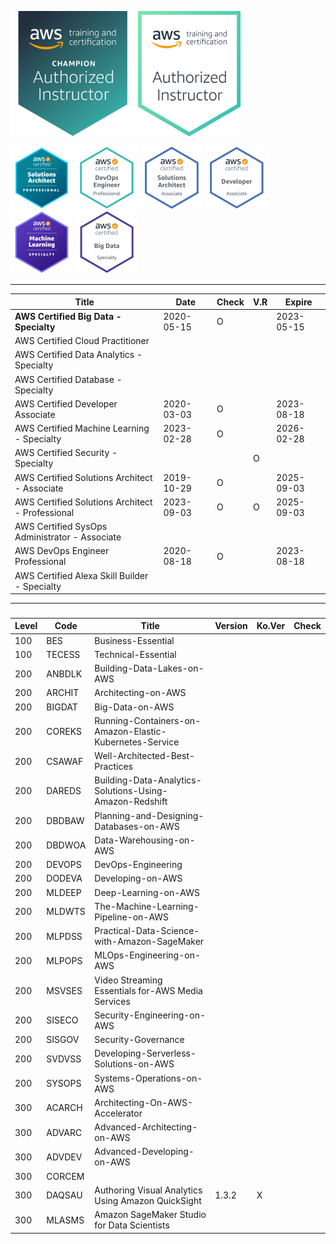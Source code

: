 ![AAI-champ](999-TEMP/Certifications/thumb-AAI-Champion.png)
![AAI](999-TEMP/Certifications/thumb-AAI.png)

![SAP](999-TEMP/Certifications/AWS-SolArchitect-Professional-100.png)
![DEVOPS](999-TEMP/Certifications/thumb-AWS-DevOpsEngineer-Professional.png)
![SA](999-TEMP/Certifications/thumb-AWS-SolArchitect-Associate.png)
![DEVA](999-TEMP/Certifications/thumb-AWS-Developer-Associate.png)
![ML](999-TEMP/Certifications/AWS-MachineLearning-Specialty-100.png)
![BIGDAT](999-TEMP/Certifications/thumb-AWS-BigData-Specialty.png)

---

| Title                                            | Date       | Check | V.R | Expire     |
| ------------------------------------------------ | ---------- | ----- | --- | ---------- |
| <b>AWS Certified Big Data - Specialty</b>        | 2020-05-15 | O     |     | 2023-05-15 |
| AWS Certified Cloud Practitioner                 |            |       |     |            |
| AWS Certified Data Analytics - Specialty         |            |       |     |            |
| AWS Certified Database - Specialty               |            |       |     |            |
| AWS Certified Developer Associate                | 2020-03-03 | O     |     | 2023-08-18 |
| AWS Certified Machine Learning - Specialty       | 2023-02-28 | O     |     | 2026-02-28 |
| AWS Certified Security - Specialty               |            |       | O   |            |
| AWS Certified Solutions Architect - Associate    | 2019-10-29 | O     |     | 2025-09-03 |
| AWS Certified Solutions Architect - Professional | 2023-09-03 | O     | O   | 2025-09-03 |
| AWS Certified SysOps Administrator - Associate   |            |       |     |            |
| AWS DevOps Engineer Professional                 | 2020-08-18 | O     |     | 2023-08-18 |
| AWS Certified Alexa Skill Builder - Specialty    |            |       |     |            |

---

###

| Level | Code   | Title                                                   | Version | Ko.Ver | Check |
| ----- | ------ | ------------------------------------------------------- | ------- | ------ | ----- |
| 100   | BES    | Business-Essential                                      |         |        |       |
| 100   | TECESS | Technical-Essential                                     |         |        |       |
| 200   | ANBDLK | Building-Data-Lakes-on-AWS                              |         |        |       |
| 200   | ARCHIT | Architecting-on-AWS                                     |         |        |       |
| 200   | BIGDAT | Big-Data-on-AWS                                         |         |        |       |
| 200   | COREKS | Running-Containers-on-Amazon-Elastic-Kubernetes-Service |         |        |       |
| 200   | CSAWAF | Well-Architected-Best-Practices                         |         |        |       |
| 200   | DAREDS | Building-Data-Analytics-Solutions-Using-Amazon-Redshift |         |        |       |
| 200   | DBDBAW | Planning-and-Designing-Databases-on-AWS                 |         |        |       |
| 200   | DBDWOA | Data-Warehousing-on-AWS                                 |         |        |       |
| 200   | DEVOPS | DevOps-Engineering                                      |         |        |       |
| 200   | DODEVA | Developing-on-AWS                                       |         |        |       |
| 200   | MLDEEP | Deep-Learning-on-AWS                                    |         |        |       |
| 200   | MLDWTS | The-Machine-Learning-Pipeline-on-AWS                    |         |        |       |
| 200   | MLPDSS | Practical-Data-Science-with-Amazon-SageMaker            |         |        |       |
| 200   | MLPOPS | MLOps-Engineering-on-AWS                                |         |        |       |
| 200   | MSVSES | Video Streaming Essentials for-AWS Media Services       |         |        |       |
| 200   | SISECO | Security-Engineering-on-AWS                             |         |        |       |
| 200   | SISGOV | Security-Governance                                     |         |        |       |
| 200   | SVDVSS | Developing-Serverless-Solutions-on-AWS                  |         |        |       |
| 200   | SYSOPS | Systems-Operations-on-AWS                               |         |        |       |
| 300   | ACARCH | Architecting-On-AWS-Accelerator                         |         |        |       |
| 300   | ADVARC | Advanced-Architecting-on-AWS                            |         |        |       |
| 300   | ADVDEV | Advanced-Developing-on-AWS                              |         |        |       |
| 300   | CORCEM |                                                         |         |        |       |
| 300   | DAQSAU | Authoring Visual Analytics Using Amazon QuickSight      | 1.3.2   | X      |       |
| 300   | MLASMS | Amazon SageMaker Studio for Data Scientists             |         |        |       |
